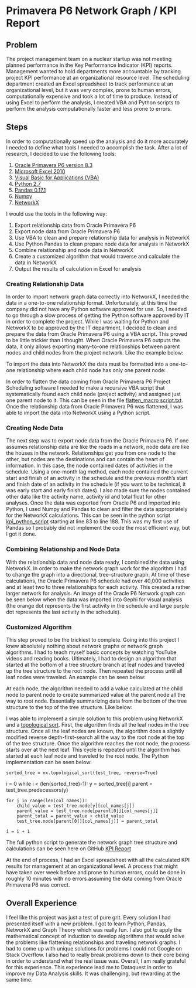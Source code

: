 # Primavera P6 Network Graph / KPI Report

## Problem
The project management team on a nuclear startup was not meeting planned performance in the Key Performance Indicator (KPI) reports. Management wanted to hold departments more accountable by tracking project KPI performance at an organizational resource level. The scheduling department created an Excel spreadsheet to track performance at an organizational level, but it was very complex, prone to human errors, computationally expensive and took a lot of time to produce. Instead of using Excel to perform the analysis, I created VBA and Python scripts to perform the analysis computationally faster and less prone to errors.

## Steps
In order to computationally speed up the analysis and do it more accurately I needed to define what tools I needed to accomplish the task. After a lot of research, I decided to use the following tools:
1.	[Oracle Primavera P6 version 8.3](https://www.oracle.com/applications/primavera/products/project-management.html)
2.	[Microsoft Excel 2010](https://products.office.com/en-us/microsoft-excel-2010)
3.	[Visual Basic for Applications (VBA)](https://en.wikipedia.org/wiki/Visual_Basic_for_Applications)
4.	[Python 2.7](https://www.python.org/)
5.	[Pandas 0.17.1](http://pandas.pydata.org/)
6.	[Numpy](http://pandas.pydata.org/)
7.	[NetworkX](https://networkx.github.io/)

I would use the tools in the following way:
1.	Export relationship data from Oracle Primavera P6
2.	Export node data from Oracle Primavera P6
3.	Use VBA to clean and prepare relationship data for analysis in NetworkX
4.	Use Python Pandas to clean prepare node data for analysis in NetworkX
5.	Combine relationship and node data in NetworkX
6.	Create a customized algorithm that would traverse and calculate the data in NetworkX
7.	Output the results of calculation in Excel for analysis

### Creating Relationship Data
In order to import network graph data correctly into NetworkX, I needed the data in a one-to-one relationship format. Unfortunately, at this time the company did not have any Python software approved for use. So, I needed to go through a slow process of getting the Python software approved by IT in order to complete the project. While I was waiting for Python and NetworkX to be approved by the IT department, I decided to clean and prepare the data from Oracle Primavera P6 using a VBA script. This proved to be little trickier than I thought. When Oracle Primavera P6 outputs the data, it only allows exporting many-to-one relationships between parent nodes and child nodes from the project network. Like the example below:


To import the data into NetworkX the data must be formatted into a one-to-one relationship where each child node has only one parent node:

In order to flatten the data coming from Oracle Primavera P6 Project Scheduling software I needed to make a recursive VBA script that systematically found each child node (project activity) and assigned just one parent node to it. This can be seen in the file [flatten_macro script.txt]( https://github.com/Smone5/P6-Network-Graph/blob/master/flatten_macro%20script.txt). Once the relationship data from Oracle Primavera P6 was flattened, I was able to import the data into NetworkX using a Python script.

### Creating Node Data
The next step was to export node data from the Oracle Primavera P6. If one assumes relationship data are like the roads in a network, node data are like the houses in the network. Relationships get you from one node to the other, but nodes are the destinations and can contain the heart of information. In this case, the node contained dates of activities in the schedule. Using a one-month lag method, each node contained the current start and finish of an activity in the schedule and the previous month’s start and finish date of an activity in the schedule (if you want to be technical, it was early start and early finish dates). I also made sure the nodes contained other data like the activity name, activity id and total float for other analyses. Once the data was exported from Oracle P6 and imported into Python, I used Numpy and Pandas to clean and filter the data appropriately for the NetworkX calculations. This can be seen in the python script [kpi_python_script]( https://github.com/Smone5/KPI-report/blob/master/kpi_python_script.py) starting at line 83 to line 188. This was my first use of Pandas so I probably did not implement the code the most efficient way, but I got it done. 

### Combining Relationship and Node Data
With the relationship data and node data ready, I combined the data using NetworkX. In order to make the network graph work for the algorithm I had to change the graph into a directional, tree-structure graph. At time of these calculations, the Oracle Primavera P6 schedule had over 40,000 activities and at least two to three relationships for each activity. This created a rather larger network for analysis. An image of the Oracle P6 Network graph can be seen below when the data was imported into Gephi for visual analysis (the orange dot represents the first activity in the schedule and large purple dot represents the last activity in the schedule).



### Customized Algorithm
This step proved to be the trickiest to complete. Going into this project I knew absolutely nothing about network graphs or network graph algorithms. I had to teach myself basic concepts by watching YouTube videos and reading books. Ultimately, I had to design an algorithm that started at the bottom of a tree structure branch at leaf nodes and traveled up the tree structure to the root node. Then repeated the process until all leaf nodes were traveled. An example can be seen below:


At each node, the algorithm needed to add a value calculated at the child node to parent node to create summarized value at the parent node all the way to root node. Essentially summarizing data from the bottom of the tree structure to the top of the tree structure. Like below:

I was able to implement a simple solution to this problem using NetworkX and a [topological sort]( https://en.wikipedia.org/wiki/Topological_sorting). First, the algorithm finds all the leaf nodes in the tree structure. Once all the leaf nodes are known, the algorithm does a slightly modified reverse depth-first-search all the way to the root node at the top of the tree structure. Once the algorithm reaches the root node, the process starts over at the next leaf. This cycle is repeated until the algorithm has started at each leaf node and traveled to the root node. The Python implementation can be seen below:

	sorted_tree = nx.topological_sort(test_tree, reverse=True)

i = 0
while i < (len(sorted_tree)-1):
y = sorted_tree[i]
	parent = test_tree.predecessors(y)
		
	for j in range(len(col_names)):
		child_value = test_tree.node[y][col_names[j]]
		parent_value = test_tree.node[parent[0]][col_names[j]]
		parent_total = parent_value + child_value
		test_tree.node[parent[0]][col_names[j]] = parent_total
		
	i = i + 1

The full python script to generate the network graph tree structure and calculations can be seen here on GitHub [KPI Report]( https://github.com/Smone5/KPI-report/blob/master/kpi_python_script.py)

At the end of process, I had an Excel spreadsheet with all the calculated KPI results for management at an organizational level. A process that might have taken over week before and prone to human errors, could be done in roughly 10 minutes with no errors assuming the data coming from Oracle Primavera P6 was correct. 


## Overall Experience
I feel like this project was just a test of pure grit. Every solution I had presented itself with a new problem. I got to learn Python, Pandas, NetworkX and Graph Theory which was really fun. I also got to apply the mathematical concept of induction to develop algorithms that would solve the problems like flattening relationships and traveling network graphs. I had to come up with unique solutions for problems I could not Google on Stack Overflow. I also had to really break problems down to their core being in order to understand what the real issue was.  Overall, I am really grateful for this experience.  This experience lead me to Dataquest in order to improve my Data Analysis skills. It was challenging, but rewarding at the same time. 

